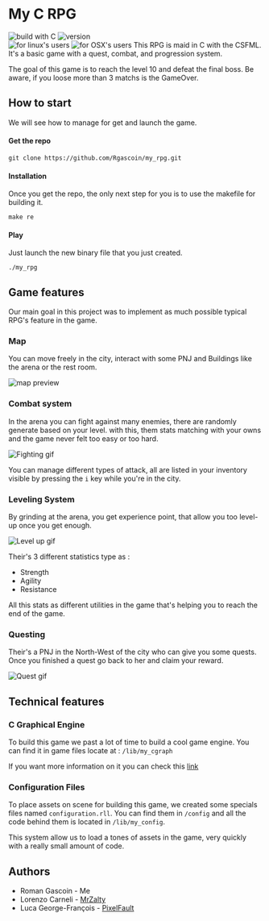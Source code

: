 # My C RPG
![build with C](https://img.shields.io/badge/Build%20with-C-green) ![version](https://img.shields.io/badge/Version-1.0-brightgreen)  		
![for linux's users](https://img.shields.io/badge/made%20for-Linux-orange) ![for OSX's users](https://img.shields.io/badge/made%20for-OSX-blue)
This RPG is maid in C with the CSFML.
It's a basic game with a quest, combat, and progression system.

The goal of this game is to reach the level 10 and defeat the final boss.
Be aware, if you loose more than 3 matchs is the GameOver.

## How to start
We will see how to manage for get and launch the game.

#### Get the repo
    git clone https://github.com/Rgascoin/my_rpg.git
    
#### Installation
Once you get the repo, the only next step for you is to use the makefile for building it.

    make re
    
#### Play
Just launch the new binary file that you just created.

    ./my_rpg
    
## Game features
Our main goal in this project was to implement as much possible typical RPG's feature in the game.

### Map
You can move freely in the city, interact with some PNJ and Buildings like the arena or the rest room.

![map preview](https://zupimages.net/up/20/20/yx1q.png)

### Combat system
In the arena you can fight against many enemies, there are randomly generate based on your level. with this, them stats matching with your owns and the game never felt too easy or too hard.

![Fighting gif](https://s4.gifyu.com/images/ezgif.com-video-to-gif78c13f7357f3c555.gif)

You can manage different types of attack, all are listed in your inventory visible by pressing the `i` key while you're in the city.

### Leveling System
By grinding at the arena, you get experience point, that allow you too level-up once you get enough.

![Level up gif](https://s4.gifyu.com/images/ezgif.com-video-to-gif-1ec408be78f2a112e.gif)

Their's 3 different statistics type as :

 - Strength
 - Agility
 - Resistance

All this stats as different utilities in the game that's helping you to reach the end of the game.

### Questing
Their's a PNJ in the North-West of the city who can give you some quests.
Once you finished a quest go back to her and claim your reward.

![Quest gif](https://s4.gifyu.com/images/ezgif.com-video-to-gif-20a01cd32636a8e12.gif)

## Technical features

### C Graphical Engine
To build this game we past a lot of time to build a cool game engine.
You can find it in game files locate at : `/lib/my_cgraph`

If you want more information on it you can check this [link](https://github.com/MrZalTy/my_cgraph)

### Configuration Files
To place assets on scene for building this game, we created some specials files named `configuration.rll`.
You can find them in `/config` and all the code behind them is located in `/lib/my_config`.

This system allow us to load a tones of assets in the game, very quickly with a really small amount of code.

## Authors

 - Roman Gascoin - Me
 - Lorenzo Carneli - [MrZalty](https://github.com/MrZalTy)
 - Luca George-François - [PixelFault](https://github.com/Pixelfault-tech)
